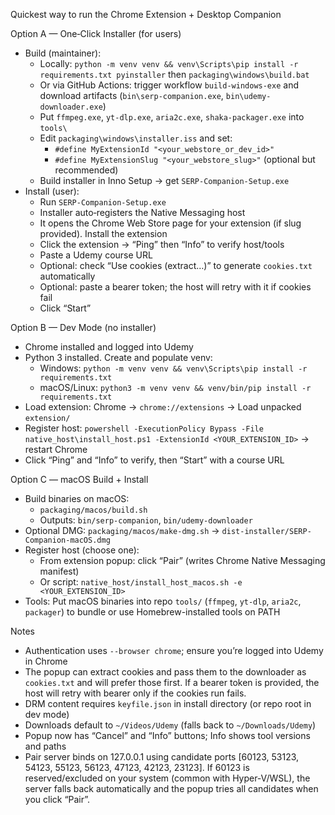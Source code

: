 Quickest way to run the Chrome Extension + Desktop Companion

Option A — One‑Click Installer (for users)
- Build (maintainer):
  - Locally: `python -m venv venv && venv\Scripts\pip install -r requirements.txt pyinstaller` then `packaging\windows\build.bat`
  - Or via GitHub Actions: trigger workflow `build-windows-exe` and download artifacts (`bin\serp-companion.exe`, `bin\udemy-downloader.exe`)
  - Put `ffmpeg.exe`, `yt-dlp.exe`, `aria2c.exe`, `shaka-packager.exe` into `tools\`
  - Edit `packaging\windows\installer.iss` and set:
    - `#define MyExtensionId "<your_webstore_or_dev_id>"`
    - `#define MyExtensionSlug "<your_webstore_slug>"` (optional but recommended)
  - Build installer in Inno Setup → get `SERP-Companion-Setup.exe`
- Install (user):
  - Run `SERP-Companion-Setup.exe`
  - Installer auto‑registers the Native Messaging host
  - It opens the Chrome Web Store page for your extension (if slug provided). Install the extension
  - Click the extension → “Ping” then “Info” to verify host/tools
  - Paste a Udemy course URL
  - Optional: check “Use cookies (extract…)” to generate `cookies.txt` automatically
  - Optional: paste a bearer token; the host will retry with it if cookies fail
  - Click “Start”

Option B — Dev Mode (no installer)
- Chrome installed and logged into Udemy
- Python 3 installed. Create and populate venv:
  - Windows: `python -m venv venv && venv\Scripts\pip install -r requirements.txt`
  - macOS/Linux: `python3 -m venv venv && venv/bin/pip install -r requirements.txt`
- Load extension: Chrome → `chrome://extensions` → Load unpacked `extension/`
- Register host: `powershell -ExecutionPolicy Bypass -File native_host\install_host.ps1 -ExtensionId <YOUR_EXTENSION_ID>` → restart Chrome
- Click “Ping” and “Info” to verify, then “Start” with a course URL

Option C — macOS Build + Install
- Build binaries on macOS:
  - `packaging/macos/build.sh`
  - Outputs: `bin/serp-companion`, `bin/udemy-downloader`
- Optional DMG: `packaging/macos/make-dmg.sh` → `dist-installer/SERP-Companion-macOS.dmg`
- Register host (choose one):
  - From extension popup: click “Pair” (writes Chrome Native Messaging manifest)
  - Or script: `native_host/install_host_macos.sh -e <YOUR_EXTENSION_ID>`
- Tools: Put macOS binaries into repo `tools/` (`ffmpeg`, `yt-dlp`, `aria2c`, `packager`) to bundle or use Homebrew-installed tools on PATH

Notes
- Authentication uses `--browser chrome`; ensure you’re logged into Udemy in Chrome
- The popup can extract cookies and pass them to the downloader as `cookies.txt` and will prefer those first. If a bearer token is provided, the host will retry with bearer only if the cookies run fails.
- DRM content requires `keyfile.json` in install directory (or repo root in dev mode)
- Downloads default to `~/Videos/Udemy` (falls back to `~/Downloads/Udemy`)
- Popup now has “Cancel” and “Info” buttons; Info shows tool versions and paths
- Pair server binds on 127.0.0.1 using candidate ports [60123, 53123, 54123, 55123, 56123, 47123, 42123, 23123]. If 60123 is reserved/excluded on your system (common with Hyper‑V/WSL), the server falls back automatically and the popup tries all candidates when you click “Pair”.
